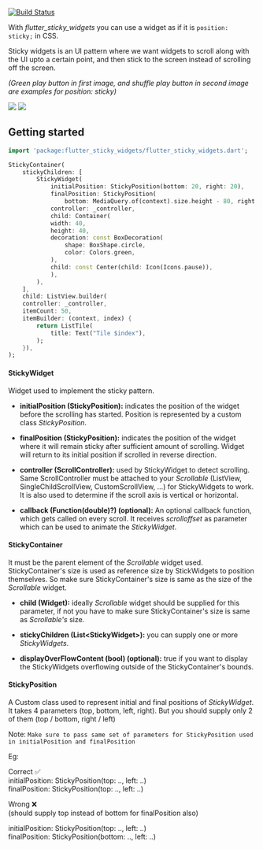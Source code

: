 

<a href="https://github.com/SankethBK/flutter_sticky_widgets/actions"><img src="https://github.com/SankethBK/flutter_sticky_widgets/workflows/test-flutter-sticky-widgets/badge.svg" alt="Build Status"></a>


With *flutter_sticky_widgets* you can use a widget as if it is `position: sticky;` in CSS. 

Sticky widgets is an UI pattern where we want widgets to scroll along with the UI upto a certain point, and then stick to the screen instead of scrolling off the screen.

_(Green play button in first image, and shuffle play button in second image are examples for position: sticky)_

<div>
        <img src="https://user-images.githubusercontent.com/51091231/199099550-ae2a8cd2-cab6-42a7-9fcf-078522160e91.gif"> 
        <img src="https://user-images.githubusercontent.com/51091231/199097900-e51e7db2-81e3-409f-a431-16d5baad0f0f.gif">
</div>

## Getting started

```dart
import 'package:flutter_sticky_widgets/flutter_sticky_widgets.dart';
```

```dart
StickyContainer(
    stickyChildren: [
        StickyWidget(
            initialPosition: StickyPosition(bottom: 20, right: 20),
            finalPosition: StickyPosition(
                bottom: MediaQuery.of(context).size.height - 80, right: 20),
            controller: _controller,
            child: Container(
            width: 40,
            height: 40,
            decoration: const BoxDecoration(
                shape: BoxShape.circle,
                color: Colors.green,
            ),
            child: const Center(child: Icon(Icons.pause)),
            ),
        ),
    ],
    child: ListView.builder(
    controller: _controller,
    itemCount: 50,
    itemBuilder: (context, index) {
        return ListTile(
            title: Text("Tile $index"),
        );
    }),
);
```

#### StickyWidget

Widget used to implement the sticky pattern. 

* __initialPosition (StickyPosition):__ indicates the position of the widget before the scrolling has started. Position is represented by a custom class *StickyPosition*. 

* __finalPosition (StickyPosition):__ indicates the position of the widget where it will remain sticky after sufficient amount of scrolling. Widget will return to its initial position if scrolled in reverse direction. 

* __controller (ScrollController):__ used by StickyWidget to detect scrolling. Same ScrollController must be attached to your *Scrollable* (ListView, SingleChildScrollView, CustomScrollView, ...) for StickyWidgets to work. It is also used to determine if the scroll axis is vertical or horizontal. 

* __callback (Function(double)?) (optional):__ An optional callback function, which gets called on every scroll. It receives *scrolloffset* as parameter which can be used to animate the *StickyWidget*. 

#### StickyContainer

It must be the parent element of the *Scrollable* widget used. StickyContainer's size is used as reference size by StickWidgets to position themselves. So make sure StickyContainer's size is same as the size of the *Scrollable* widget. 

* __child (Widget):__ ideally *Scrollable* widget should be supplied for this parameter, if not you have to make sure StickyContainer's size is same as *Scrollable's* size.

* __stickyChildren (List\<StickyWidget>):__ you can supply one or more *StickyWidgets*.

* __displayOverFlowContent (bool) (optional):__ true if you want to display the StickyWidgets overflowing outside of the StickyContainer's bounds. 
 
#### StickyPosition

A Custom class used to represent initial and final positions of *StickyWidget*. It takes 4 parameters (top, bottom, left, right). But you should supply only 2 of them (top / bottom, right / left)

Note: `Make sure to pass same set of parameters for StickyPosition used in initialPosition and finalPosition`

Eg: 

Correct ✅  
initialPosition: StickyPosition(top: .., left: ..)  
finalPosition: StickyPosition(top: .., left: ..) 

Wrong ❌  
(should supply top instead of bottom for finalPosition also)


initialPosition: StickyPosition(top: .., left: ..)  
finalPosition: StickyPosition(bottom: .., left: ..) 

